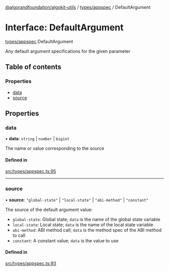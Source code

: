 [@algorandfoundation/algokit-utils](../README.md) / [types/appspec](../modules/types_appspec.md) / DefaultArgument

# Interface: DefaultArgument

[types/appspec](../modules/types_appspec.md).DefaultArgument

Any default argument specifications for the given parameter

## Table of contents

### Properties

- [data](types_appspec.DefaultArgument.md#data)
- [source](types_appspec.DefaultArgument.md#source)

## Properties

### data

• **data**: `string` \| `number` \| `bigint`

The name or value corresponding to the source

#### Defined in

[src/types/appspec.ts:95](https://github.com/algorandfoundation/algokit-utils-ts/blob/main/src/types/appspec.ts#L95)

___

### source

• **source**: ``"global-state"`` \| ``"local-state"`` \| ``"abi-method"`` \| ``"constant"``

The source of the default argument value:
 * `global-state`: Global state; `data` is the name of the global state variable
 * `local-state`: Local state; `data` is the name of the local state variable
 * `abi-method`: ABI method call; `data` is the method spec of the ABI method to call
 * `constant`: A constant value; `data` is the value to use

#### Defined in

[src/types/appspec.ts:93](https://github.com/algorandfoundation/algokit-utils-ts/blob/main/src/types/appspec.ts#L93)
